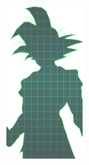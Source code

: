 <div align="center">
  <img src = "https://github.com/Arco-de-Treinamento/.github/blob/main/profile/assets/Character_Selection.png" width="200px">
</div>
